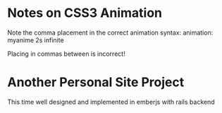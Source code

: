 Notes on CSS3 Animation
=
Note the comma placement in the correct animation syntax:
animation: myanime 2s infinite

Placing in commas between is incorrect!

Another Personal Site Project
=
This time well designed and implemented in emberjs with rails backend